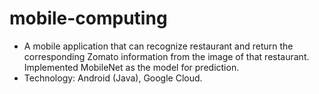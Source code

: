 # mobile-computing

- A mobile application that can recognize restaurant and return the corresponding Zomato information from the image of that restaurant. Implemented MobileNet as the model for prediction.
- Technology: Android (Java), Google Cloud.
